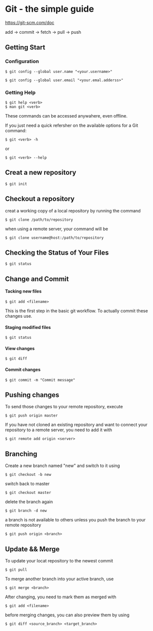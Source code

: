 # Git - the simple guide

https://git-scm.com/doc

add -> commit -> fetch -> pull -> push

## Getting Start
### Configuration
```shell
$ git config --global user.name "<your.username>"
```
``` shell
$ git config --global user.email "<your.emal.adderss>"
```

### Getting Help
``` shell
$ git help <verb>
$ man git <verb>
```
These commands can be accessed anywahere, even offline.

If you just need a quick refersher on the available options for a Git command:
```shell
$ git <verb> -h
```
or
```shell
$ git <verb> --help
```

## Creat a new repository
``` shell
$ git init
```

## Checkout a repository
creat a working copy of a local repository by running the command
``` shell
$ git clone /path/to/repository
```
when using a remote server, your command will be
```shell
$ git clone username@host:/path/to/repository
```

## Checking the Status of Your Files
``` shell
$ git status
```

## Change and Commit 
#### Tacking new files
``` shell
$ git add <filename>
```
This is the first step in the basic git workflow. To actually commit these changes use.
#### Staging modified files
``` shell
$ git status
```
#### View changes
``` shell
$ git diff
```
#### Commit changes
``` shell
$ git commit -m "Commit message"
```

## Pushing changes
To send those changes to your remote repository, execute 
``` shell
$ git push origin master
```

If you have not cloned an existing repository and want to connect your repository to a remote server, you need to add it with
``` shell
$ git remote add origin <server>
```

## Branching
Create a new branch named "new" and switch to it using
``` shell
$ git checkout -b new
```

switch back to master
``` shell
$ git checkout master
```

delete the branch again
``` shell
$ git branch -d new
```

a branch is not available to others unless you push the branch to your remote repository
``` shell
$ git push origin <branch>
```
## Update && Merge
To update your locat repository to the newest commit
``` shell
$ git pull
```

To merge another branch into your active branch, use
``` shell
$ git merge <branch>
```

After changing, you need to mark them as merged with
``` shell
$ git add <filename>
```
before merging changes, you can also preview them by using
``` shell
$ git diff <source_branch> <target_branch>
```
